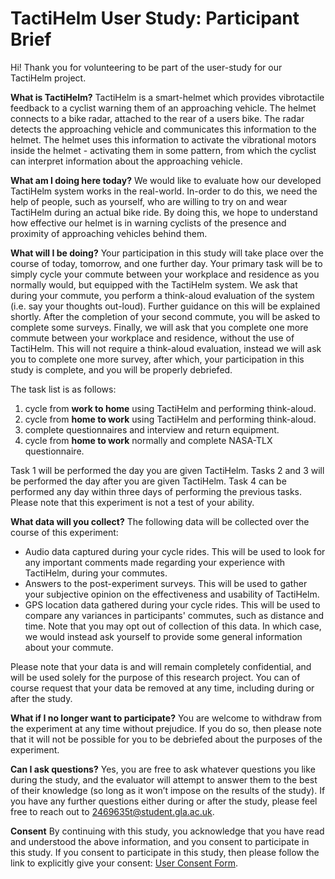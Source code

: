# TactiHelm User Study: Participant Brief

Hi! Thank you for volunteering to be part of the user-study for our TactiHelm project.

**What is TactiHelm?**
TactiHelm is a smart-helmet which provides vibrotactile feedback to a cyclist warning them of an approaching vehicle. The helmet connects to a bike radar, attached to the rear of a users bike. The radar detects the approaching vehicle and communicates this information to the helmet. The helmet uses this information to activate the vibrational motors inside the helmet - activating them in some pattern, from which the cyclist can interpret information about the approaching vehicle.

**What am I doing here today?**
We would like to evaluate how our developed TactiHelm system works in the real-world. In-order to do this, we need the help of people, such as yourself, who are willing to try on and wear TactiHelm during an actual bike ride. By doing this, we hope to understand how effective our helmet is in warning cyclists of the presence and proximity of approaching vehicles behind them.

**What will I be doing?**
Your participation in this study will take place over the course of today, tomorrow, and one further day. Your primary task will be to simply cycle your commute between your workplace and residence as you normally would, but equipped with the TactiHelm system. We ask that during your commute, you perform a think-aloud evaluation of the system (i.e. say your thoughts out-loud). Further guidance on this will be explained shortly. After the completion of your second commute, you will be asked to complete some surveys. Finally, we will ask that you complete one more commute between your workplace and residence, without the use of TactiHelm. This will not require a think-aloud evaluation, instead we will ask you to complete one more survey, after which, your participation in this study is complete, and you will be properly debriefed.

The task list is as follows:

1. cycle from **work to home** using TactiHelm and performing think-aloud.
2. cycle from **home to work** using TactiHelm and performing think-aloud.
3. complete questionnaires and interview and return equipment.
4. cycle from **home to work** normally and complete NASA-TLX questionnaire.

Task 1 will be performed the day you are given TactiHelm. Tasks 2 and 3 will be performed the day after you are given TactiHelm. Task 4 can be performed any day within three days of performing the previous tasks. Please note that this experiment is not a test of your ability.

**What data will you collect?**
The following data will be collected over the course of this experiment:

- Audio data captured during your cycle rides. This will be used to look for any important comments made regarding your experience with TactiHelm, during your commutes.
- Answers to the post-experiment surveys. This will be used to gather your subjective opinion on the effectiveness and usability of TactiHelm.
- GPS location data gathered during your cycle rides. This will be used to compare any variances in participants' commutes, such as distance and time. Note that you may opt out of collection of this data. In which case, we would instead ask yourself to provide some general information about your commute.

Please note that your data is and will remain completely confidential, and will be used solely for the purpose of this research project. You can of course request that your data be removed at any time, including during or after the study.

**What if I no longer want to participate?**
You are welcome to withdraw from the experiment at any time without prejudice. If you do so, then please note that it will not be possible for you to be debriefed about the purposes of the experiment.

**Can I ask questions?**
Yes, you are free to ask whatever questions you like during the study, and the evaluator will attempt to answer them to the best of their knowledge (so long as it won’t impose on the results of the study). If you have any further questions either during or after the study, please feel free to reach out to [2469635t@student.gla.ac.uk](mailto:2469635t@student.gla.ac.uk).

**Consent**
By continuing with this study, you acknowledge that you have read and understood the above information, and you consent to participate in this study. If you consent to participate in this study, then please follow the link to explicitly give your consent: [User Consent Form](https://uofg.qualtrics.com/jfe/form/SV_5A85kxojqWhocWa).
